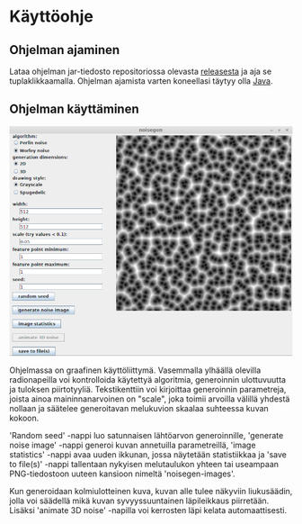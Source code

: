 # Käyttöohje

## Ohjelman ajaminen

Lataa ohjelman jar-tiedosto repositoriossa olevasta [releasesta](https://github.com/Tubaias/noisegen/releases/tag/v1.0) ja aja se
tuplaklikkaamalla. Ohjelman ajamista varten koneellasi täytyy olla [Java](https://www.java.com/en/download/).

## Ohjelman käyttäminen

![UI](https://github.com/Tubaias/noisegen/blob/master/documentation/images/UI-example.png "3D Worley noise")

Ohjelmassa on graafinen käyttöliittymä. Vasemmalla ylhäällä olevilla radionapeilla voi kontrolloida käytettyä algoritmia, generoinnin ulottuvuutta ja tuloksen piirtotyyliä. 
Tekstikenttiin voi kirjoittaa generoinnin parametreja, joista ainoa maininnanarvoinen on "scale", joka toimii arvoilla välillä yhdestä nollaan ja säätelee generoitavan melukuvion skaalaa suhteessa kuvan kokoon.

'Random seed' -nappi luo satunnaisen lähtöarvon generoinnille, 'generate noise image' -nappi generoi kuvan annetuilla parametreillä, 'image statistics' -nappi avaa uuden ikkunan, jossa näytetään statistiikkaa ja 'save to file(s)' -nappi tallentaan nykyisen melutaulukon yhteen tai useampaan PNG-tiedostoon uuteen kansioon nimeltä 'noisegen-images'.

Kun generoidaan kolmiulotteinen kuva, kuvan alle tulee näkyviin liukusäädin, jolla voi säädellä mikä kuvan syvyyssuuntainen läpileikkaus piirretään. Lisäksi 'animate 3D noise' -napilla voi kerrosten läpi kelata automaattisesti.
